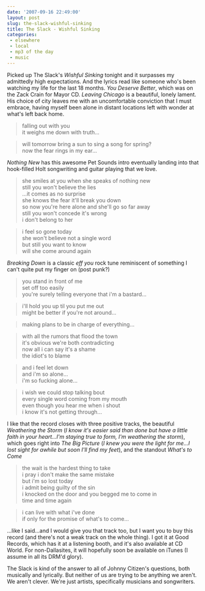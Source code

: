 ```yaml
---
date: '2007-09-16 22:49:00'
layout: post
slug: the-slack-wishful-sinking
title: The Slack - Wishful Sinking
categories:
 - elsewhere
 - local
 - mp3 of the day
 - music
---
```


Picked up The Slack's _Wishful Sinking_ tonight and it surpasses my admittedly high expectations. And the lyrics read like someone who's been watching my life for the last 18 months. _You Deserve Better_, which was on the Zack Crain for Mayor CD. _Leaving Chicago_ is a beautiful, lonely lament. His choice of city leaves me with an uncomfortable conviction that I must embrace, having myself been alone in distant locations left with wonder at what's left back home.

> falling out with you  
> it weighs me down with truth...

> will tomorrow bring a sun to sing a song for spring?  
> now the fear rings in my ear...

_Nothing New_ has this awesome Pet Sounds intro eventually landing into that hook-filled Holt songwriting and guitar playing that we love.

> she smiles at you when she speaks of nothing new  
> still you won't believe the lies  
> ...it comes as no surprise  
> she knows the fear it'll break you down  
> so now you're here alone and she'll go so far away  
> still you won't concede it's wrong  
> i don't belong to her

> i feel so gone today  
> she won't believe not a single word  
> but still you want to know  
> will she come around again

_Breaking Down_ is a classic _eff you_ rock tune reminiscent of something I can't quite put my finger on (post punk?)

> you stand in front of me  
> set off too easily  
> you're surely telling everyone that i'm a bastard...

> i'll hold you up til you put me out  
> might be better if you're not around...

> making plans to be in charge of everything...

> with all the rumors that flood the town  
> it's obvious we're both contradicting  
> now all i can say it's a shame  
> the idiot's to blame  

> and i feel let down  
> and i'm so alone...  
> i'm so fucking alone...

> i wish we could stop talking bout  
> every single word coming from my mouth  
> even though you hear me when i shout  
> i know it's not getting through...

I like that the record closes with three positive tracks, the beautiful _Weathering the Storm_ (_I know it's easier said than done but have a little faith in your heart...I'm staying true to form, I'm weathering the storm_), which goes right into _The Big Picture_ (_I knew you were the light for me...I lost sight for awhile but soon I'll find my feet_), and the standout _What's to Come_

> the wait is the hardest thing to take  
> i pray i don't make the same mistake  
> but i'm so lost today   
> i admit being guilty of the sin  
> i knocked on the door and you begged me to come in  
> time and time again

> i can live with what i've done  
> if only for the promise of what's to come...

...like I said...and I would give you that track too, but I want you to buy this record (and there's not a weak track on the whole thing). I got it at Good Records, which has it at a listening booth, and it's also available at CD World. For non-Dallasites, it will hopefully soon be available on iTunes (I assume in all its DRM'd glory).

The Slack is kind of the answer to all of Johnny Citizen's questions, both musically and lyrically. But neither of us are trying to be anything we aren't. We aren't clever. We're just artists, specifically musicians and songwriters.
